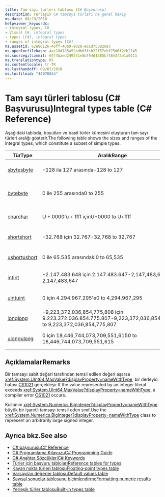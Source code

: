 ```yaml
---
title: Tam sayı türleri tablosu (C# Başvurusu)
description: Yerleşik C# tamsayı türleri'ne genel bakış
ms.date: 08/20/2018
helpviewer_keywords:
- integral types, C#
- Visual C#, integral types
- types [C#], integral types
- ranges of integral types [C#]
ms.assetid: 62e86126-46ff-40b0-9028-e61d7558268c
ms.openlocfilehash: 4ac16d185a52cdb03fcb22f57ebf7506f2fb2745
ms.sourcegitcommit: 64f4baed249341e5bf64d1385bf48e3f2e1a0211
ms.translationtype: MT
ms.contentlocale: tr-TR
ms.lasthandoff: 09/07/2018
ms.locfileid: "44078854"
---
```

# <a name="integral-types-table-c-reference"></a><span data-ttu-id="ae49e-103">Tam sayı türleri tablosu (C# Başvurusu)</span><span class="sxs-lookup"><span data-stu-id="ae49e-103">Integral types table (C# Reference)</span></span>

<span data-ttu-id="ae49e-104">Aşağıdaki tabloda, boyutları ve basit türler kümesini oluşturan tam sayı türleri aralığı gösterir.</span><span class="sxs-lookup"><span data-stu-id="ae49e-104">The following table shows the sizes and ranges of the integral types, which constitute a subset of simple types.</span></span>  
  
|<span data-ttu-id="ae49e-105">Tür</span><span class="sxs-lookup"><span data-stu-id="ae49e-105">Type</span></span>|<span data-ttu-id="ae49e-106">Aralık</span><span class="sxs-lookup"><span data-stu-id="ae49e-106">Range</span></span>|<span data-ttu-id="ae49e-107">Boyut</span><span class="sxs-lookup"><span data-stu-id="ae49e-107">Size</span></span>|  
|----------|-----------|----------|  
|[<span data-ttu-id="ae49e-108">sbyte</span><span class="sxs-lookup"><span data-stu-id="ae49e-108">sbyte</span></span>](sbyte.md)|<span data-ttu-id="ae49e-109">-128 ila 127 arasında</span><span class="sxs-lookup"><span data-stu-id="ae49e-109">-128 to 127</span></span>|<span data-ttu-id="ae49e-110">İşaretli 8 bit tam sayı</span><span class="sxs-lookup"><span data-stu-id="ae49e-110">Signed 8-bit integer</span></span>|  
|[<span data-ttu-id="ae49e-111">byte</span><span class="sxs-lookup"><span data-stu-id="ae49e-111">byte</span></span>](byte.md)|<span data-ttu-id="ae49e-112">0 ile 255 arasında</span><span class="sxs-lookup"><span data-stu-id="ae49e-112">0 to 255</span></span>|<span data-ttu-id="ae49e-113">İmzalanmamış 8 bit tam sayı</span><span class="sxs-lookup"><span data-stu-id="ae49e-113">Unsigned 8-bit integer</span></span>|  
|[<span data-ttu-id="ae49e-114">char</span><span class="sxs-lookup"><span data-stu-id="ae49e-114">char</span></span>](char.md)|<span data-ttu-id="ae49e-115">U + 0000'u + ffff için</span><span class="sxs-lookup"><span data-stu-id="ae49e-115">U+0000 to U+ffff</span></span>|<span data-ttu-id="ae49e-116">Unicode 16-bit karakteri</span><span class="sxs-lookup"><span data-stu-id="ae49e-116">Unicode 16-bit character</span></span>|  
|[<span data-ttu-id="ae49e-117">short</span><span class="sxs-lookup"><span data-stu-id="ae49e-117">short</span></span>](short.md)|<span data-ttu-id="ae49e-118">-32.768 için 32.767</span><span class="sxs-lookup"><span data-stu-id="ae49e-118">-32,768 to 32,767</span></span>|<span data-ttu-id="ae49e-119">İşaretli 16 bit tam sayı</span><span class="sxs-lookup"><span data-stu-id="ae49e-119">Signed 16-bit integer</span></span>|  
|[<span data-ttu-id="ae49e-120">ushort</span><span class="sxs-lookup"><span data-stu-id="ae49e-120">ushort</span></span>](ushort.md)|<span data-ttu-id="ae49e-121">0 ile 65.535 arasındaki</span><span class="sxs-lookup"><span data-stu-id="ae49e-121">0 to 65,535</span></span>|<span data-ttu-id="ae49e-122">16 bit işaretsiz tamsayı</span><span class="sxs-lookup"><span data-stu-id="ae49e-122">Unsigned 16-bit integer</span></span>|  
|[<span data-ttu-id="ae49e-123">int</span><span class="sxs-lookup"><span data-stu-id="ae49e-123">int</span></span>](int.md)|<span data-ttu-id="ae49e-124">-2.147.483.648 için 2.147.483.647</span><span class="sxs-lookup"><span data-stu-id="ae49e-124">-2,147,483,648 to 2,147,483,647</span></span>|<span data-ttu-id="ae49e-125">İşaretli 32 bit tam sayı</span><span class="sxs-lookup"><span data-stu-id="ae49e-125">Signed 32-bit integer</span></span>|  
|[<span data-ttu-id="ae49e-126">uint</span><span class="sxs-lookup"><span data-stu-id="ae49e-126">uint</span></span>](uint.md)|<span data-ttu-id="ae49e-127">0 için 4.294.967.295'e</span><span class="sxs-lookup"><span data-stu-id="ae49e-127">0 to 4,294,967,295</span></span>|<span data-ttu-id="ae49e-128">32-bit işaretsiz tamsayı</span><span class="sxs-lookup"><span data-stu-id="ae49e-128">Unsigned 32-bit integer</span></span>|  
|[<span data-ttu-id="ae49e-129">long</span><span class="sxs-lookup"><span data-stu-id="ae49e-129">long</span></span>](long.md)|<span data-ttu-id="ae49e-130">-9,223,372,036,854,775,808 için 9.223.372.036.854.775.807</span><span class="sxs-lookup"><span data-stu-id="ae49e-130">-9,223,372,036,854,775,808 to 9,223,372,036,854,775,807</span></span>|<span data-ttu-id="ae49e-131">İşaretli 64 bit tam sayı</span><span class="sxs-lookup"><span data-stu-id="ae49e-131">Signed 64-bit integer</span></span>|  
|[<span data-ttu-id="ae49e-132">ulong</span><span class="sxs-lookup"><span data-stu-id="ae49e-132">ulong</span></span>](ulong.md)|<span data-ttu-id="ae49e-133">0 için 18,446,744,073,709,551,615</span><span class="sxs-lookup"><span data-stu-id="ae49e-133">0 to 18,446,744,073,709,551,615</span></span>|<span data-ttu-id="ae49e-134">64-bit işaretsiz tamsayı</span><span class="sxs-lookup"><span data-stu-id="ae49e-134">Unsigned 64-bit integer</span></span>|  

## <a name="remarks"></a><span data-ttu-id="ae49e-135">Açıklamalar</span><span class="sxs-lookup"><span data-stu-id="ae49e-135">Remarks</span></span>
  
<span data-ttu-id="ae49e-136">Bir tamsayı sabit değeri tarafından temsil edilen değeri aşarsa <xref:System.UInt64.MaxValue?displayProperty=nameWithType>, bir derleyici hatası [CS1021](../../misc/cs1021.md) gerçekleşir.</span><span class="sxs-lookup"><span data-stu-id="ae49e-136">If the value represented by an integer literal exceeds <xref:System.UInt64.MaxValue?displayProperty=nameWithType>, a compiler error [CS1021](../../misc/cs1021.md) occurs.</span></span>

<span data-ttu-id="ae49e-137">Kullanım <xref:System.Numerics.BigInteger?displayProperty=nameWithType> büyük bir işaretli tamsayı temsil eden sınıf.</span><span class="sxs-lookup"><span data-stu-id="ae49e-137">Use the <xref:System.Numerics.BigInteger?displayProperty=nameWithType> class to represent an arbitrarily large signed integer.</span></span>
  
## <a name="see-also"></a><span data-ttu-id="ae49e-138">Ayrıca bkz.</span><span class="sxs-lookup"><span data-stu-id="ae49e-138">See also</span></span>

- [<span data-ttu-id="ae49e-139">C# başvurusu</span><span class="sxs-lookup"><span data-stu-id="ae49e-139">C# Reference</span></span>](../index.md)
- [<span data-ttu-id="ae49e-140">C# Programlama Kılavuzu</span><span class="sxs-lookup"><span data-stu-id="ae49e-140">C# Programming Guide</span></span>](../../programming-guide/index.md)
- [<span data-ttu-id="ae49e-141">C# Anahtar Sözcükleri</span><span class="sxs-lookup"><span data-stu-id="ae49e-141">C# Keywords</span></span>](index.md)
- [<span data-ttu-id="ae49e-142">Türler için başvuru tabloları</span><span class="sxs-lookup"><span data-stu-id="ae49e-142">Reference tables for types</span></span>](reference-tables-for-types.md)
- [<span data-ttu-id="ae49e-143">Kayan nokta türleri tablosu</span><span class="sxs-lookup"><span data-stu-id="ae49e-143">Floating-point types table</span></span>](floating-point-types-table.md)
- [<span data-ttu-id="ae49e-144">Varsayılan değerler tablosu</span><span class="sxs-lookup"><span data-stu-id="ae49e-144">Default values table</span></span>](default-values-table.md)
- [<span data-ttu-id="ae49e-145">Sayısal sonuçlar tablosunu biçimlendirme</span><span class="sxs-lookup"><span data-stu-id="ae49e-145">Formatting numeric results table</span></span>](formatting-numeric-results-table.md)
- [<span data-ttu-id="ae49e-146">Yerleşik türler tablosu</span><span class="sxs-lookup"><span data-stu-id="ae49e-146">Built-in types table</span></span>](built-in-types-table.md)
